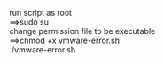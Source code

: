run script as root  
==>sudo su     
change permission file to be executable   
==>chmod +x vmware-error.sh     
./vmware-error.sh
